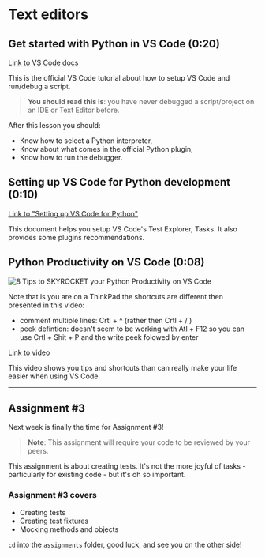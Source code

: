 # Text editors

## Get started with Python in VS Code (0:20)

[Link to VS Code docs](https://code.visualstudio.com/docs/python/python-tutorial)

This is the official VS Code tutorial about how to setup VS Code and run/debug a script.

> **You should read this is**: you have never debugged a script/project on an IDE or Text Editor before.

After this lesson you should:

- Know how to select a Python interpreter,
- Know about what comes in the official Python plugin,
- Know how to run the debugger.

## Setting up VS Code for Python development (0:10)

[Link to "Setting up VS Code for Python"](./Setting&#32;up&#32;VS&#32;Code&#32;for&#32;Python.docx)

This document helps you setup VS Code's Test Explorer, Tasks. It also provides some plugins recommendations.

## Python Productivity on VS Code (0:08)

![8 Tips to SKYROCKET your Python Productivity on VS Code](../images/10b7c07302d9be872cb991d9c1784df7bf45bbb770db80925415605cf49129b4.png)  

Note that is you are on a ThinkPad the shortcuts are different then presented in this video:
* comment multiple lines: Crtl + ^ (rather then Crtl + / )
* peek defintion: doesn't seem to be working with Atl + F12 so you can use Crtl + Shit + P and the write peek folowed by enter

[Link to video](https://youtu.be/slHzJh6pGo8)

This video shows you tips and shortcuts than can really make your life easier when using VS Code.

---

## Assignment #3

Next week is finally the time for Assignment #3!

> **Note**: This assignment will require your code to be reviewed by your peers.

This assignment is about creating tests. It's not the more joyful of tasks - particularly for existing code - but it's oh so important.

### Assignment #3 covers

- Creating tests
- Creating test fixtures
- Mocking methods and objects

`cd` into the `assignments` folder, good luck, and see you on the other side!
